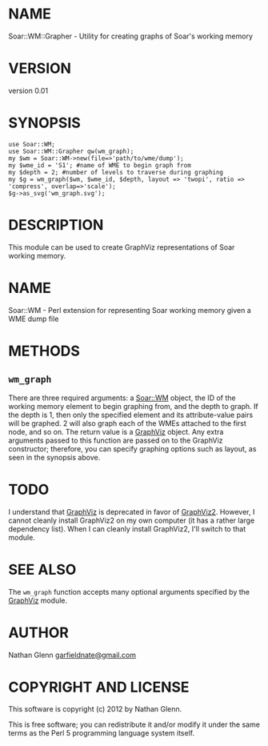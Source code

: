 # NAME

Soar::WM::Grapher - Utility for creating graphs of Soar's working memory

# VERSION

version 0.01

# SYNOPSIS

    use Soar::WM;
    use Soar::WM::Grapher qw(wm_graph);
    my $wm = Soar::WM->new(file=>'path/to/wme/dump');
    my $wme_id = 'S1'; #name of WME to begin graph from
    my $depth = 2; #number of levels to traverse during graphing
    my $g = wm_graph($wm, $wme_id, $depth, layout => 'twopi', ratio => 'compress', overlap=>'scale');
    $g->as_svg('wm_graph.svg'); 

# DESCRIPTION

This module can be used to create GraphViz representations of Soar working memory.

# NAME

Soar::WM - Perl extension for representing Soar working memory given a WME dump file

# METHODS

## `wm_graph`
There are three required arguments: a [Soar::WM](http://search.cpan.org/perldoc?Soar::WM) object, the ID of the working memory element to begin graphing from, and the depth to graph.
If the depth is 1, then only the specified element and its attribute-value pairs will be graphed. 2 will also graph each of the WMEs attached to the first node, and so on.
The return value is a [GraphViz](http://search.cpan.org/perldoc?GraphViz) object.
Any extra arguments passed to this function are passed on to the GraphViz constructor; therefore, you can specify graphing options such as layout, as seen in the synopsis above.

# TODO

I understand that [GraphViz](http://search.cpan.org/perldoc?GraphViz) is deprecated in favor of [GraphViz2](http://search.cpan.org/perldoc?GraphViz2). However, I cannot cleanly install GraphViz2 on my own computer (it has a rather large dependency list). When I can cleanly install GraphViz2, I'll switch to that module.

# SEE ALSO

The `wm_graph` function accepts many optional arguments specified by the [GraphViz](http://search.cpan.org/perldoc?GraphViz) module.

# AUTHOR

Nathan Glenn <garfieldnate@gmail.com>

# COPYRIGHT AND LICENSE

This software is copyright (c) 2012 by Nathan Glenn.

This is free software; you can redistribute it and/or modify it under
the same terms as the Perl 5 programming language system itself.
